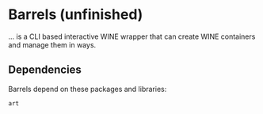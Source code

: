 # Barrels (unfinished)

... is a CLI based interactive WINE wrapper that can
create WINE containers and manage them in ways.

## Dependencies

Barrels depend on these packages and libraries:
```commandline
art
```
